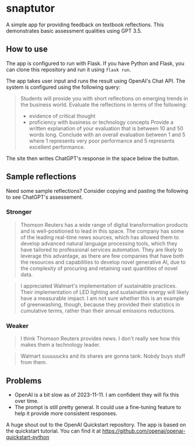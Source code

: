 # snaptutor
A simple app for providing feedback on textbook reflections. This demonstrates basic assessment qualities using GPT 3.5.

## How to use
The app is configured to run with Flask. If you have Python and Flask, you can clone this repository and run it using `flask run`.

The app takes user input and runs the result using OpenAI's Chat API. The system is configured using the following query:

> Students will provide you with short reflections on emerging trends in the business world. Evaluate the reflections in terms of the following:
> - evidence of critical thought
> - proficiency with business or technology concepts
> Provide a written explanation of your evaluation that is between 10 and 50 words long. Conclude with an overall evaluation between 1 and 5 where 1 represents very poor performance and 5 represents excellent performance.

The site then writes ChatGPT's response in the space below the button.

## Sample reflections
Need some sample reflections? Consider copying and pasting the following to see ChatGPT's assessement.

### Stronger
> Thomson Reuters has a wide range of digital transformation products and is well-positioned to lead in this space. The  company has some of the leading real-time news sources, which has allowed them to develop advanced natural language processing tools, which they have tailored to professional services automation. They are likely to leverage this advantage, as there are few companies that have both the resources and capabilities to develop novel generative AI, due to the complexity of procuring and retaining vast quantities of novel data.

> I appreciated Walmart's implementation of sustainable practices. Their implementation of LED lighting and sustainable energy will likely have a measurable impact. I am not sure whether this is an example of greenwashing, though, because they provided their statistics in cumulative terms, rather than their annual emissions reductions.

### Weaker
> I think Thomson Reuters provides news. I don't really see how this makes them a technology leader.

> Walmart suuuuucks and its shares are gonna tank. Nobdy buys stuff from them.

## Problems
- OpenAI is a bit slow as of 2023-11-11. I am confident they will fix this over time.
- The prompt is still pretty general. It could use a fine-tuning feature to help it provide more consistent responses.

A huge shout out to the OpenAI Quickstart repository. The app is based on the quickstart tutorial. You can find it at https://github.com/openai/openai-quickstart-python
